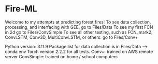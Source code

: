 # Fire-ML
Welcome to my attempts at predicting forest fires!
To see data collection, processing, and interfacing with GEE, go to Files/Data
To see my first FCN in 2d go to Files/ConvSimple
To see all other testing, such as FCN_mark2, ConvLSTM, Conv3D, MultiConvLSTM, or others: go to Files/Conv+

Python version: 3.11.9
Package list for data collection is in Files/Data --> conda env
Torch version 2.2.2 for all tests.
Conv+: trained on AWS remote server
ConvSimple: trained on home / school computers

